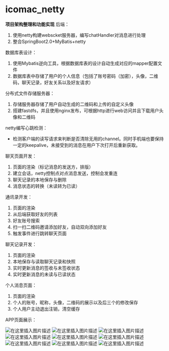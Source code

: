 # icomac_netty

**项目架构整理和功能实现**
后端：
 1. 使用netty构建webscket服务器，编写chatHandler对消息进行处理
 2. 整合SpringBoot2.0+MyBatis+netty
	
数据库表设计：
 1. 使用Mybatis逆向工具，根据数据库表的设计自动生成对应的mapper配置文件
 2. 数据库表中存储了用户的个人信息（包括了账号密码（加密），头像，二维码，聊天记录，好友关系以及好友请求）

分布式文件存储服务器：
 1. 存储服务器存储了用户自动生成的二维码和上传的自定义头像
 2. 搭建fastdfs，并且使用nginx发布，可根据http进行web访问并且下载用户头像和二维码

netty编写心跳检测：
 - 检测客户端的读写请求来判断是否清除无用的channel。同时手机端也要保持一定的keepalive，未接受到的消息在用户下次打开后重新获取。

聊天页面开发：
	

 1. 页面的渲染（标记消息的发送方，排版）
 2. 建立会话，netty控制点对点消息发送，控制会发重连
 3. 聊天记录的本地保存与删除
 4. 消息状态的转换（未读转为已读）

通讯录开发：
 1. 页面的渲染
 2. 从后端获取好友的列表
 3. 好友账号搜索
 4. 扫一扫二维码邀请添加好友，自动双向添加好友
 5. 触发事件进行跳转聊天页面

聊天记录开发：
 1. 页面的渲染
 2. 本地保存与读取聊天记录和快照
 3. 实时更新消息的签收与未签收状态
 4. 实时更新消息的未读与已读状态

个人消息页面：
 1. 页面的渲染
 2. 个人的账号，昵称，头像，二维码的展示以及后三个的修改保存
 3. 个人用户主动退出注销，清空缓存

APP页面展示：

![在这里插入图片描述](https://img-blog.csdnimg.cn/20190716224919394.png?x-oss-process=image/watermark,type_ZmFuZ3poZW5naGVpdGk,shadow_10,text_aHR0cHM6Ly9ibG9nLmNzZG4ubmV0L3NpbmF0XzMzODAxNjc5,size_3,color_FFFFFF,t_70)
![在这里插入图片描述](https://img-blog.csdnimg.cn/20190716225051530.png?x-oss-process=image/watermark,type_ZmFuZ3poZW5naGVpdGk,shadow_10,text_aHR0cHM6Ly9ibG9nLmNzZG4ubmV0L3NpbmF0XzMzODAxNjc5,size_5,color_FFFFFF,t_70)
![在这里插入图片描述](https://img-blog.csdnimg.cn/2019071622512975.png?x-oss-process=image/watermark,type_ZmFuZ3poZW5naGVpdGk,shadow_10,text_aHR0cHM6Ly9ibG9nLmNzZG4ubmV0L3NpbmF0XzMzODAxNjc5,size_5,color_FFFFFF,t_70)
![在这里插入图片描述](https://img-blog.csdnimg.cn/20190716225156468.png?x-oss-process=image/watermark,type_ZmFuZ3poZW5naGVpdGk,shadow_10,text_aHR0cHM6Ly9ibG9nLmNzZG4ubmV0L3NpbmF0XzMzODAxNjc5,size_5,color_FFFFFF,t_70)
![在这里插入图片描述](https://img-blog.csdnimg.cn/2019071622522693.png?x-oss-process=image/watermark,type_ZmFuZ3poZW5naGVpdGk,shadow_10,text_aHR0cHM6Ly9ibG9nLmNzZG4ubmV0L3NpbmF0XzMzODAxNjc5,size_5,color_FFFFFF,t_70)
![在这里插入图片描述](https://img-blog.csdnimg.cn/20190716225300144.png?x-oss-process=image/watermark,type_ZmFuZ3poZW5naGVpdGk,shadow_10,text_aHR0cHM6Ly9ibG9nLmNzZG4ubmV0L3NpbmF0XzMzODAxNjc5,size_5,color_FFFFFF,t_70)
![在这里插入图片描述](https://img-blog.csdnimg.cn/20190716225333363.png?x-oss-process=image/watermark,type_ZmFuZ3poZW5naGVpdGk,shadow_10,text_aHR0cHM6Ly9ibG9nLmNzZG4ubmV0L3NpbmF0XzMzODAxNjc5,size_5,color_FFFFFF,t_70)
![在这里插入图片描述](https://img-blog.csdnimg.cn/20190716225357167.png?x-oss-process=image/watermark,type_ZmFuZ3poZW5naGVpdGk,shadow_10,text_aHR0cHM6Ly9ibG9nLmNzZG4ubmV0L3NpbmF0XzMzODAxNjc5,size_5,color_FFFFFF,t_70)
![在这里插入图片描述](https://img-blog.csdnimg.cn/20190716225415985.png?x-oss-process=image/watermark,type_ZmFuZ3poZW5naGVpdGk,shadow_10,text_aHR0cHM6Ly9ibG9nLmNzZG4ubmV0L3NpbmF0XzMzODAxNjc5,size_5,color_FFFFFF,t_70)
